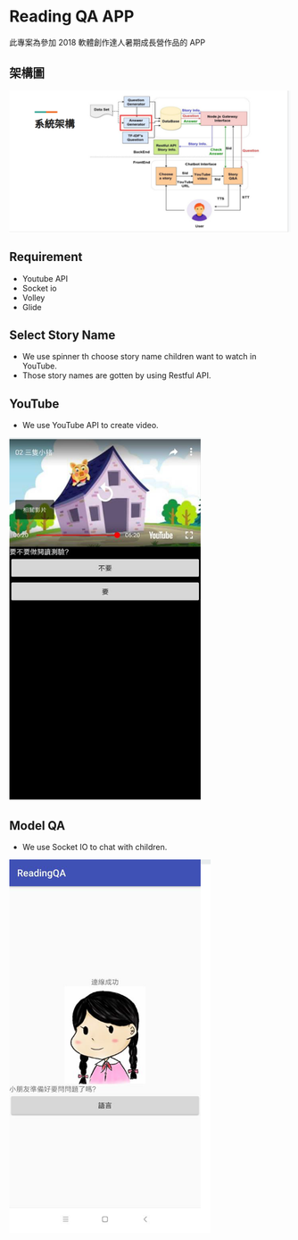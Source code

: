 # Reading QA APP

此專案為參加 2018 軟體創作達人暑期成長營作品的 APP

## 架構圖

![架構圖](img/img.png)

## Requirement

- Youtube API
- Socket io
- Volley
- Glide


## Select Story Name

- We use spinner th choose story name children want to watch in YouTube.
- Those story names are gotten by using Restful API.

## YouTube

- We use YouTube API to create video.

![yt](img/yt.png)

## Model QA

- We use Socket IO to chat with children.

![qa](img/qa.png)
